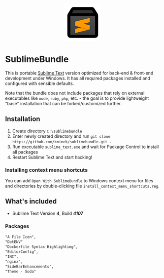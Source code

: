 <p align="center">
    <img
        width="120"
        src="sublimebundle.png"
        alt="SublimeBundle logo"
    >
</p>

# SublimeBundle

This is portable [Sublime Text](https://www.sublimetext.com/) version optimized
for back-end & front-end development under Windows. It has all required packages
installed and configured with sensible defaults.

Note that the bundle does not include packages that rely on external executables
like `node`, `ruby`, `php`, etc. - the goal is to provide lightweight
"base" installation that can be forked/customized further.

## Installation

1. Create directory `C:\sublimebundle`
2. Enter newly created directory and run `git clone https://github.com/kminek/sublimebundle.git .`
3. Run executable `sublime_text.exe` and wait for Package Control to install all packages
4. Restart Sublime Text and start hacking!

### Installing context menu shortcuts

You can add `Open With SublimeBundle` to Windows context menu for files and
directories by double-clicking file `install_context_menu_shortcuts.reg`.

## What's included

- Sublime Text Version ***4***, Build ***4107***

### Packages

```
"A File Icon",
"DotENV"
"Dockerfile Syntax Highlighting",
"EditorConfig",
"INI",
"nginx",
"SideBarEnhancements",
"Theme - Soda"
```
